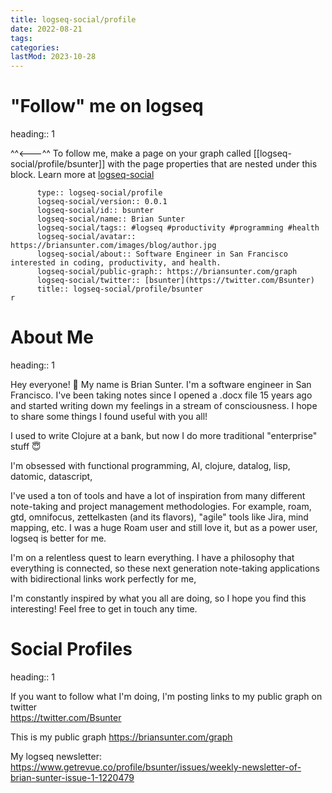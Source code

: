 ```yaml
---
title: logseq-social/profile
date: 2022-08-21
tags:
categories:
lastMod: 2023-10-28
---
```

# "Follow" me on logseq
heading:: 1

^^<---^^ To follow me, make a page on your graph called [[logseq-social/profile/bsunter]] with the page properties that are nested under this block. Learn more at [logseq-social](https://briansunter.com/graph/#/page/logseq-social)

```		  public:: true
	  type:: logseq-social/profile
	  logseq-social/version:: 0.0.1
	  logseq-social/id:: bsunter
	  logseq-social/name:: Brian Sunter
	  logseq-social/tags:: #logseq #productivity #programming #health
	  logseq-social/avatar:: https://briansunter.com/images/blog/author.jpg
	  logseq-social/about:: Software Engineer in San Francisco interested in coding, productivity, and health.
	  logseq-social/public-graph:: https://briansunter.com/graph
	  logseq-social/twitter:: [bsunter](https://twitter.com/Bsunter)
	  title:: logseq-social/profile/bsunter
r
```

# About Me
heading:: 1

Hey everyone! 👋 My name is Brian Sunter. I'm a software engineer in San Francisco.  I've been taking notes since I opened a .docx file 15 years ago and started writing down my feelings in a stream of consciousness.  I hope to share some things I found useful with you all!

I used to write Clojure at a bank, but now I do more traditional "enterprise" stuff 😇

I'm obsessed with functional programming, AI, clojure, datalog, lisp, datomic, datascript,

I've used a ton of tools and have a lot of inspiration from many different note-taking and project management methodologies. For example, roam, gtd, omnifocus, zettelkasten (and its flavors), "agile" tools like Jira, mind mapping, etc. I was a huge Roam user and still love it, but as a power user, logseq is better for me.

I'm on a relentless quest to learn everything. I have a philosophy that everything is connected, so these next generation note-taking applications with bidirectional links work perfectly for me,

I'm constantly inspired by what you all are doing, so I hope you find this interesting! Feel free to get in touch any time.

# Social Profiles
heading:: 1

If you want to follow what I'm doing, I'm posting links to my public graph on twitter   
https://twitter.com/Bsunter

This is my public graph https://briansunter.com/graph

My logseq newsletter: https://www.getrevue.co/profile/bsunter/issues/weekly-newsletter-of-brian-sunter-issue-1-1220479
